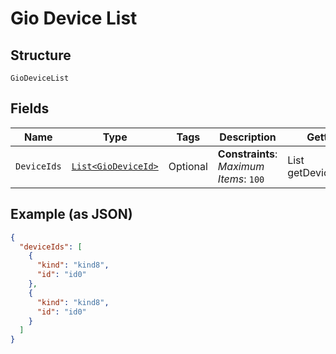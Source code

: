 
# Gio Device List

## Structure

`GioDeviceList`

## Fields

| Name | Type | Tags | Description | Getter | Setter |
|  --- | --- | --- | --- | --- | --- |
| `DeviceIds` | [`List<GioDeviceId>`](../../doc/models/gio-device-id.md) | Optional | **Constraints**: *Maximum Items*: `100` | List<GioDeviceId> getDeviceIds() | setDeviceIds(List<GioDeviceId> deviceIds) |

## Example (as JSON)

```json
{
  "deviceIds": [
    {
      "kind": "kind8",
      "id": "id0"
    },
    {
      "kind": "kind8",
      "id": "id0"
    }
  ]
}
```

